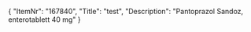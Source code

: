 {
  "ItemNr": "167840",
  "Title": "test",
  "Description": "Pantoprazol Sandoz, enterotablett 40 mg"
}